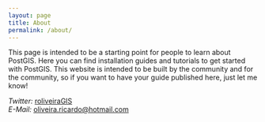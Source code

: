 ```yaml
---
layout: page
title: About
permalink: /about/
---
```


This page is intended to be a starting point for people to learn about PostGIS. 
Here you can find installation guides and tutorials to get started with PostGIS. 
This website is intended to be built by the community and for the community, so if 
you want to have your guide published here, just let me know!

*Twitter:* [roliveiraGIS](https://twitter.com/roliveiraGIS)    
*E-Mail:* oliveira.ricardo@hotmail.com
